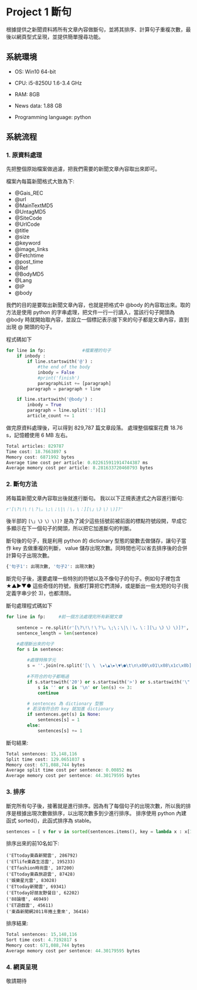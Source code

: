 # Project 1 斷句
根據提供之新聞資料將所有文章內容做斷句，並將其排序、計算句子重複次數，最後以網頁型式呈現，並提供簡單搜尋功能。

## 系統環境
*   OS: Win10 64-bit

*   CPU: i5-8250U 1.6-3.4 GHz

*   RAM: 8GB

*   News data: 1.88 GB 

*   Programming language: python

## 系統流程

###  1. 原資料處理
先把整個原始檔案做過濾，把我們需要的新聞文章內容取出來即可。

檔案內每篇新聞格式大致為下:
*   @Gais_REC
*   @url
*   @MainTextMD5
*   @UntagMD5
*   @SiteCode
*   @UrlCode
*   @title
*   @size
*   @keyword
*   @image_links
*   @Fetchtime
*   @post_time
*   @Ref
*   @BodyMD5
*   @Lang
*   @IP
*   @body

我們的目的是要取出新聞文章內容，也就是把格式中 @body 的內容取出來。取的方法是使用 python 的字串處理，把文件一行一行讀入，當該行句子開頭為 @body 時就開始取內容，並設立一個標記表示接下來的句子都是文章內容，直到出現 @ 開頭的句子。

程式碼如下
```python
for line in fp:              #檔案裡的句子
    if inbody :
        if line.startswith('@') :      
            #the end of the body
            inbody = False
            #print('finish')
            paragraphList += [paragraph]
        paragraph = paragraph + line

    if line.startswith('@body') :
        inbody = True
        paragraph = line.split(':')[1]
        article_count += 1
```

做完原資料處理後，可以得到 829,787 篇文章段落。
處理整個檔案花費 18.76 s，記憶體使用 6 MB 左右。

```javascript
Total articles: 829787
Time cost: 18.7663897 s
Memory cost: 6871992 bytes
Average time cost per article: 0.022615911914744387 ms
Average memory cost per article: 8.281633720460793 bytes
```


### 2. 斷句方法
將每篇新聞文章內容取出後就進行斷句。
我以以下正規表達式之內容進行斷句:
```python
r'[\?\!\！\？\。\;\；\|\｜\，\：][\」\》\）\)]?'
```
後半部的 ```[\」\》\）\)]?``` 是為了減少這些括號前被前面的標點符號段開，早成它多顯示在下一個句子的開頭，所以把它加進斷句的判斷。

斷句後的句子，我是利用 python 的 dictionary 型態的變數去做儲存，讓句子當作 key 去做重複的判斷， value 儲存出現次數。同時間也可以省去排序後的合併計算句子出現次數。
```python
{'句子1': 出現次數, '句子2': 出現次數}
```
斷完句子後，還要處理一些特別的符號以及不像句子的句子。例如句子裡包含 ★▲►▼● 這些奇怪的符號，我都打算把它們清掉，或是斷出一些太短的句子(我定義字串少於 3)，也都清除。

斷句處理程式碼如下
```python
for line in fp:     #前一個方法處理完所有新聞文章
    
    sentence = re.split(r'[\?\!\！\？\。\;\；\|\｜\，\：][\」\》\）\)]?', line)
    sentence_length = len(sentence)

    #處理斷出來的句子
    for s in sentence:
        
        #處理特殊字元
        s = ''.join(re.split('[\ \　\★\▲\►\▼\●\t\n\x00\x01\x08\x1c\x0b]', s))
        
        #不符合的句子都略過
        if s.startswith('20') or s.startswith('>') or s.startswith('\"') or s.startswith(',') or \
            s is '' or s is '\n' or len(s) <= 3:
            continue

        # sentences 為 dictionary 型態
        # 若沒有符合的 key 就加進 dictionary
        if sentences.get(s) is None:
            sentences[s] = 1
        else:
            sentences[s] += 1
```

斷句結果:
```javascript
Total sentences: 15,148,116
Split time cost: 129.0651037 s
Memory cost: 671,088,744 bytes
Average split time cost per sentence: 0.00852 ms
Average memory cost per sentence: 44.30179595 bytes

```

### 3. 排序

斷完所有句子後，接著就是進行排序。因為有了每個句子的出現次數，所以我的排序是根據出現次數做排序，以出現次數多到少進行排序。
排序使用 python 內建函式 sorted()，此函式排序為 stable。
```python
sentences = [ v for v in sorted(sentences.items(), key = lambda x : x[1], reverse=True)]
```

排序出來的前10名如下:
```
('ETtoday東森新聞雲', 286792)
('ETlife東森生活雲', 195233)
('ETfashion時尚雲', 107200)
('ETtoday東森旅遊雲', 87428)
('娛樂星光雲', 83028)
('ETtoday新聞雲', 69341)
('ETtoday好朋友野餐日', 62202)
('88論壇', 46949)
('ET遊戲雲', 45611)
('東森新聞網2011年捲土重來', 36416)
```

排序結果:
```javascript
Total sentences: 15,148,116
Sort time cost: 4.7192817 s
Memory cost: 671,088,744 bytes
Average memory cost per sentence: 44.30179595 bytes
```

### 4. 網頁呈現
敬請期待 